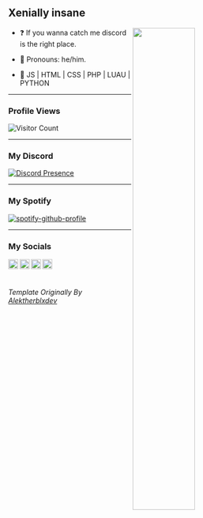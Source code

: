 ## Xenially insane

<img align="right" width="50%" src="https://github.com/xenially/epicstats/blob/master/generated/overview.svg">

-   ❓ If you wanna catch me discord is the right place.

-   :man: Pronouns: he/him.

-   :pencil: JS | HTML | CSS | PHP | LUAU | PYTHON

---

### Profile Views

![Visitor Count](https://profile-counter.glitch.me/xenially/count.svg)

---

### My Discord 

[![Discord Presence](https://lanyard-profile-readme.vercel.app/api/782773054673518594
                            )](https://discord.com/users/782773054673518594)

---

### My Spotify

[![spotify-github-profile](https://spotify-github-profile.vercel.app/api/view?uid=b41jq2mmbk2bik0ivpg7u27td&cover_image=true&theme=default&bar_color_cover=false)](https://github.com/kittinan/spotify-github-profile)

---

### My Socials

<a href="https://discord.com/users/782773054673518594">
  <img align="left" alt="Discord" width="20px" src="https://simpleicons.org/icons/discord.svg" />
</a>
<a href="https://www.roblox.com/users/481733029/profile">
  <img align="left" alt="Roblox" width="20px" src="https://simpleicons.org/icons/roblox.svg" />
</a>
<a href="https://twitter.com/anticipatables">
  <img align="left" alt="Spotify" width="20px" src="https://simpleicons.org/icons/twitter.svg" />
</a>
<a href="https://open.spotify.com/user/b41jq2mmbk2bik0ivpg7u27td">
  <img align="left" alt="Spotify" width="20px" src="https://simpleicons.org/icons/spotify.svg" />
</a>





⠀
---

###### Template Originally By [Alektherblxdev](https://github.com/Alektherblxdev)
